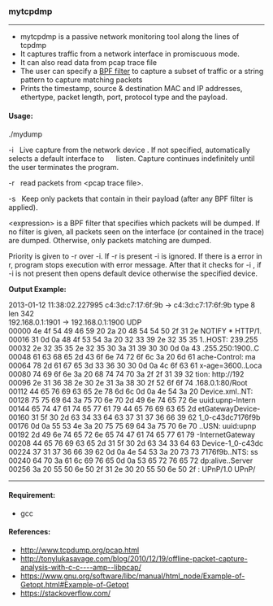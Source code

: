 ### mytcpdmp
---
* mytcpdmp is a passive network monitoring tool along the lines of tcpdmp
* It captures traffic from a network interface in promiscuous mode.
* It can also read data from pcap trace file
* The user can specify a [BPF filter](http://biot.com/capstats/bpf.html) to capture a subset of traffic or a string pattern to capture matching packets
* Prints the timestamp, source & destination MAC and IP addresses,  ethertype, packet length, port, protocol type and the payload.



#### Usage:
./mydump


-i&nbsp;&nbsp;&nbsp;Live capture from the network device <interface>. If not specified,  automatically selects a default interface to &nbsp;&nbsp;&nbsp;&nbsp;&nbsp;listen. Capture continues indefinitely until the user terminates the program.

-r&nbsp;&nbsp;&nbsp;read packets from <pcap trace file\>.

-s&nbsp;&nbsp;&nbsp;Keep only packets that contain <string> in their payload (after any BPF filter is applied).

<expression\> is a BPF filter that specifies which packets will be dumped. If no filter is given, all packets seen on the interface (or contained in the
trace) are dumped. Otherwise, only packets matching <expression> are dumped.

Priority is given to -r over -i. If -r is present -i is ignored. If there is a error in r, program stops execution with error message. After that it checks for -i , if -i is not present then opens default device otherwise the specified device.

**Output Example:**

2013-01-12 11:38:02.227995 c4:3d:c7:17:6f:9b -> c4:3d:c7:17:6f:9b type 8 len 342  
192.168.0.1:1901 -> 192.168.0.1:1900 UDP  
00000  4e 4f 54 49 46 59 20 2a  20 48 54 54 50 2f 31 2e    NOTIFY * HTTP/1.  
00016  31 0d 0a 48 4f 53 54 3a  20 32 33 39 2e 32 35 35    1..HOST: 239.255  
00032  2e 32 35 35 2e 32 35 30  3a 31 39 30 30 0d 0a 43    .255.250:1900..C  
00048  61 63 68 65 2d 43 6f 6e  74 72 6f 6c 3a 20 6d 61    ache-Control: ma  
00064  78 2d 61 67 65 3d 33 36  30 30 0d 0a 4c 6f 63 61    x-age=3600..Loca  
00080  74 69 6f 6e 3a 20 68 74  74 70 3a 2f 2f 31 39 32    tion: http://192  
00096  2e 31 36 38 2e 30 2e 31  3a 38 30 2f 52 6f 6f 74    .168.0.1:80/Root  
00112  44 65 76 69 63 65 2e 78  6d 6c 0d 0a 4e 54 3a 20    Device.xml..NT:  
00128  75 75 69 64 3a 75 70 6e  70 2d 49 6e 74 65 72 6e    uuid:upnp-Intern  
00144  65 74 47 61 74 65 77 61  79 44 65 76 69 63 65 2d    etGatewayDevice-  
00160  31 5f 30 2d 63 34 33 64  63 37 31 37 36 66 39 62    1_0-c43dc7176f9b  
00176  0d 0a 55 53 4e 3a 20 75  75 69 64 3a 75 70 6e 70    ..USN: uuid:upnp  
00192  2d 49 6e 74 65 72 6e 65  74 47 61 74 65 77 61 79    -InternetGateway  
00208  44 65 76 69 63 65 2d 31  5f 30 2d 63 34 33 64 63    Device-1_0-c43dc  
00224  37 31 37 36 66 39 62 0d  0a 4e 54 53 3a 20 73 73    7176f9b..NTS: ss  
00240  64 70 3a 61 6c 69 76 65  0d 0a 53 65 72 76 65 72    dp:alive..Server  
00256  3a 20 55 50 6e 50 2f 31  2e 30 20 55 50 6e 50 2f    : UPnP/1.0 UPnP/  

---  

#### Requirement:
* gcc

#### References:

* http://www.tcpdump.org/pcap.html  
* http://tonylukasavage.com/blog/2010/12/19/offline-packet-capture-analysis-with-c-c----amp--libpcap/  
* https://www.gnu.org/software/libc/manual/html_node/Example-of-Getopt.html#Example-of-Getopt  
* https://stackoverflow.com/   
